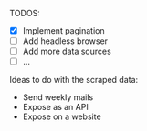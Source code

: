 TODOS:
- [x] Implement pagination
- [ ] Add headless browser
- [ ] Add more data sources
- [ ] ... 

Ideas to do with the scraped data:
- Send weekly mails
- Expose as an API
- Expose on a website

